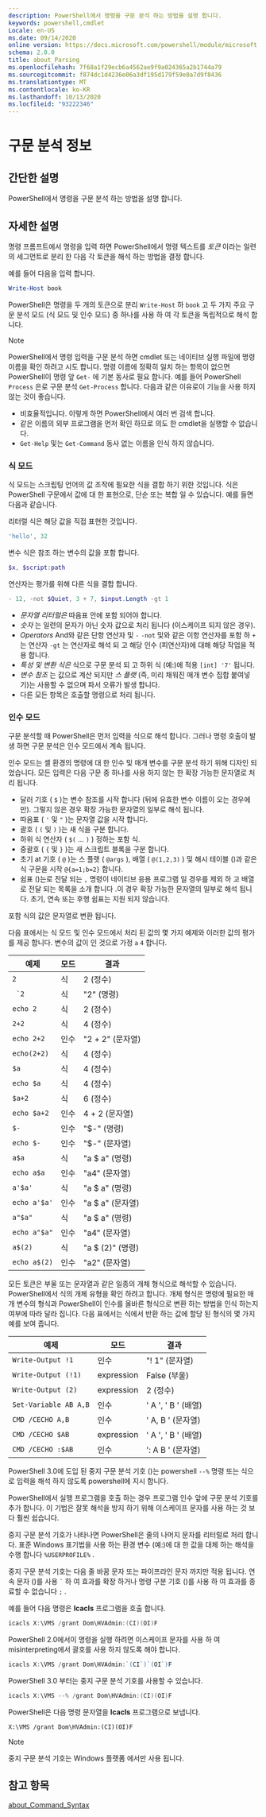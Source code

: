```yaml
---
description: PowerShell에서 명령을 구문 분석 하는 방법을 설명 합니다.
keywords: powershell,cmdlet
Locale: en-US
ms.date: 09/14/2020
online version: https://docs.microsoft.com/powershell/module/microsoft.powershell.core/about/about_parsing?view=powershell-7.1&WT.mc_id=ps-gethelp
schema: 2.0.0
title: about_Parsing
ms.openlocfilehash: 7f68a1f29ecb6a4562ae9f9a024365a2b1744a79
ms.sourcegitcommit: f874dc1d4236e06a3df195d179f59e0a7d9f8436
ms.translationtype: MT
ms.contentlocale: ko-KR
ms.lasthandoff: 10/13/2020
ms.locfileid: "93222346"
---
```

# <a name="about-parsing"></a>구문 분석 정보

## <a name="short-description"></a>간단한 설명
PowerShell에서 명령을 구문 분석 하는 방법을 설명 합니다.

## <a name="long-description"></a>자세한 설명

명령 프롬프트에서 명령을 입력 하면 PowerShell에서 명령 텍스트를 _토큰_ 이라는 일련의 세그먼트로 분리 한 다음 각 토큰을 해석 하는 방법을 결정 합니다.

예를 들어 다음을 입력 합니다.

```powershell
Write-Host book
```

PowerShell은 명령을 두 개의 토큰으로 분리 `Write-Host` 하 `book` 고 두 가지 주요 구문 분석 모드 (식 모드 및 인수 모드) 중 하나를 사용 하 여 각 토큰을 독립적으로 해석 합니다.

> [!NOTE]
> PowerShell에서 명령 입력을 구문 분석 하면 cmdlet 또는 네이티브 실행 파일에 명령 이름을 확인 하려고 시도 합니다. 명령 이름에 정확히 일치 하는 항목이 없으면 PowerShell이 명령 앞 `Get-` 에 기본 동사로 필요 합니다. 예를 들어 PowerShell `Process` 은로 구문 분석 `Get-Process` 합니다. 다음과 같은 이유로이 기능을 사용 하지 않는 것이 좋습니다.
>
> - 비효율적입니다. 이렇게 하면 PowerShell에서 여러 번 검색 합니다.
> - 같은 이름의 외부 프로그램을 먼저 확인 하므로 의도 한 cmdlet을 실행할 수 없습니다.
> - `Get-Help` 및는 `Get-Command` 동사 없는 이름을 인식 하지 않습니다.

### <a name="expression-mode"></a>식 모드

식 모드는 스크립팅 언어의 값 조작에 필요한 식을 결합 하기 위한 것입니다. 식은 PowerShell 구문에서 값에 대 한 표현으로, 단순 또는 복합 일 수 있습니다. 예를 들면 다음과 같습니다.

리터럴 식은 해당 값을 직접 표현한 것입니다. 

```powershell
'hello', 32
```

변수 식은 참조 하는 변수의 값을 포함 합니다. 

```powershell
$x, $script:path
```
연산자는 평가를 위해 다른 식을 결합 합니다. 

```powershell
- 12, -not $Quiet, 3 + 7, $input.Length -gt 1
```

- _문자열 리터럴은_ 따옴표 안에 포함 되어야 합니다.
- _숫자_ 는 일련의 문자가 아닌 숫자 값으로 처리 됩니다 (이스케이프 되지 않은 경우).
- _Operators_ And와 같은 단항 연산자 및 `-` `-not` 및와 같은 이항 연산자를 포함 하 `+` 는 연산자 `-gt` 는 연산자로 해석 되 고 해당 인수 (피연산자)에 대해 해당 작업을 적용 합니다.
- _특성 및 변환 식은_ 식으로 구문 분석 되 고 하위 식 (예:)에 적용 `[int] '7'` 됩니다.
- _변수 참조_ 는 값으로 계산 되지만 _스 플랫_ (즉, 미리 채워진 매개 변수 집합 붙여넣기)는 사용할 수 없으며 파서 오류가 발생 합니다.
- 다른 모든 항목은 호출할 명령으로 처리 됩니다.

### <a name="argument-mode"></a>인수 모드

구문 분석할 때 PowerShell은 먼저 입력을 식으로 해석 합니다. 그러나 명령 호출이 발생 하면 구문 분석은 인수 모드에서 계속 됩니다.

인수 모드는 셸 환경의 명령에 대 한 인수 및 매개 변수를 구문 분석 하기 위해 디자인 되었습니다. 모든 입력은 다음 구문 중 하나를 사용 하지 않는 한 확장 가능한 문자열로 처리 됩니다.

- 달러 기호 ( `$` )는 변수 참조를 시작 합니다 (뒤에 유효한 변수 이름이 오는 경우에만). 그렇지 않은 경우 확장 가능한 문자열의 일부로 해석 됩니다.
- 따옴표 ( `'` 및 `"` )는 문자열 값을 시작 합니다.
- 괄호 ( `(` 및 `)` )는 새 식을 구분 합니다.
- 하위 식 연산자 ( `$(` ... `)` ) 정하는 포함 식.
- 중괄호 ( `{` 및 `}` )는 새 스크립트 블록을 구분 합니다.
- 초기 at 기호 ( `@` )는 스 플랫 ( `@args` ), 배열 ( `@(1,2,3)` ) 및 해시 테이블 ()과 같은 식 구문을 시작 `@{a=1;b=2}` 합니다.
- 쉼표 ()는로 전달 되는 `,` 명령이 네이티브 응용 프로그램 일 경우를 제외 하 고 배열로 전달 되는 목록을 소개 합니다 .이 경우 확장 가능한 문자열의 일부로 해석 됩니다. 초기, 연속 또는 후행 쉼표는 지원 되지 않습니다.

<!--
01234567890123456789012345678901234567890123456789012345678901234567890123456789
-->
포함 식의 값은 문자열로 변환 됩니다.

다음 표에서는 식 모드 및 인수 모드에서 처리 된 값의 몇 가지 예제와 이러한 값의 평가를 제공 합니다. 변수의 값이 인 것으로 가정 `a` `4` 합니다.

|       예제        |    모드    |      결과       |
| -------------------- | ---------- | ----------------- |
| `2`                  | 식 | 2 (정수)       |
| `` `2``              | 식 | "2" (명령)     |
| `echo 2`             | 식 | 2 (정수)       |
| `2+2`                | 식 | 4 (정수)       |
| `echo 2+2`           | 인수   | "2 + 2" (문자열)    |
| `echo(2+2)`          | 식 | 4 (정수)       |
| `$a`                 | 식 | 4 (정수)       |
| `echo $a`            | 식 | 4 (정수)       |
| `$a+2`               | 식 | 6 (정수)       |
| `echo $a+2`          | 인수   | 4 + 2 (문자열)      |
| `$-`                 | 인수   | "$-" (명령)    |
| `echo $-`            | 인수   | "$-" (문자열)     |
| `a$a`                | 식 | "a $ a" (명령)   |
| `echo a$a`           | 인수   | "a4" (문자열)     |
| `a'$a'`              | 식 | "a $ a" (명령)   |
| `echo a'$a'`         | 인수   | "a $ a" (문자열)    |
| `a"$a"`              | 식 | "a $ a" (명령)   |
| `echo a"$a"`         | 인수   | "a4" (문자열)     |
| `a$(2)`              | 식 | "a $ (2)" (명령) |
| `echo a$(2)`         | 인수   | "a2" (문자열)     |

모든 토큰은 부울 또는 문자열과 같은 일종의 개체 형식으로 해석할 수 있습니다. PowerShell에서 식의 개체 유형을 확인 하려고 합니다.
개체 형식은 명령에 필요한 매개 변수의 형식과 PowerShell이 인수를 올바른 형식으로 변환 하는 방법을 인식 하는지 여부에 따라 달라 집니다. 다음 표에서는 식에서 반환 하는 값에 할당 된 형식의 몇 가지 예를 보여 줍니다.

|       예제          |    모드    |     결과      |
| ---------------------- | ---------- | --------------- |
| `Write-Output !1`      | 인수   | "! 1" (문자열)   |
| `Write-Output (!1)`    | expression | False (부울) |
| `Write-Output (2)`     | expression | 2 (정수)     |
| `Set-Variable AB A,B`  | 인수   | ' A ', ' B ' (배열) |
| `CMD /CECHO A,B`       | 인수   | ' A, B ' (문자열)  |
| `CMD /CECHO $AB`       | expression | ' A ', ' B ' (배열) |
| `CMD /CECHO :$AB`      | 인수   | ': A B ' (문자열) |

PowerShell 3.0에 도입 된 중지 구문 분석 기호 ()는 powershell `--%` 명령 또는 식으로 입력을 해석 하지 않도록 powershell에 지시 합니다.

PowerShell에서 실행 프로그램을 호출 하는 경우 프로그램 인수 앞에 구문 분석 기호를 추가 합니다. 이 기법은 잘못 해석을 방지 하기 위해 이스케이프 문자를 사용 하는 것 보다 훨씬 쉽습니다.

중지 구문 분석 기호가 나타나면 PowerShell은 줄의 나머지 문자를 리터럴로 처리 합니다. 표준 Windows 표기법을 사용 하는 환경 변수 (예:)에 대 한 값을 대체 하는 해석을 수행 합니다 `%USERPROFILE%` .

중지 구문 분석 기호는 다음 줄 바꿈 문자 또는 파이프라인 문자 까지만 적용 됩니다. 연속 문자 ()를 사용 `` ` `` 하 여 효과를 확장 하거나 명령 구분 기호 ()를 사용 하 여 효과를 종료할 수 없습니다 `;` .

예를 들어 다음 명령은 **Icacls** 프로그램을 호출 합니다.

```powershell
icacls X:\VMS /grant Dom\HVAdmin:(CI)(OI)F
```

PowerShell 2.0에서이 명령을 실행 하려면 이스케이프 문자를 사용 하 여 misinterpreting에서 괄호를 사용 하지 않도록 해야 합니다.

```powershell
icacls X:\VMS /grant Dom\HVAdmin:`(CI`)`(OI`)F
```

PowerShell 3.0 부터는 중지 구문 분석 기호를 사용할 수 있습니다.

```powershell
icacls X:\VMS --% /grant Dom\HVAdmin:(CI)(OI)F
```

PowerShell은 다음 명령 문자열을 **Icacls** 프로그램으로 보냅니다.

`X:\VMS /grant Dom\HVAdmin:(CI)(OI)F`

> [!NOTE]
> 중지 구문 분석 기호는 Windows 플랫폼 에서만 사용 됩니다.

## <a name="see-also"></a>참고 항목

[about_Command_Syntax](about_Command_Syntax.md)
